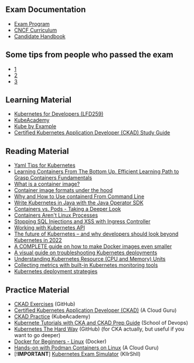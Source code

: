 ## Exam Documentation
  - [Exam Program](https://www.cncf.io/certification/ckad/)
  - [CNCF Curriculum](https://github.com/cncf/curriculum)
  - [Candidate Handbook](https://docs.linuxfoundation.org/tc-docs/certification/lf-candidate-handbook)

## Some tips from people who passed the exam
  - [1](https://medium.com/marcus-tee-anytime/certified-kubernetes-application-developer-ckad-learnings-tips-cc83c12ed555)
  - [2](https://www.freecodecamp.org/news/how-to-become-a-certified-kubernetes-application-developer/)
  - [3](https://dzone.com/articles/how-to-prepare-for-ckad-and-cka-certification)

## Learning Material
  - [Kubernetes for Developers (LFD259)](https://training.linuxfoundation.org/training/kubernetes-for-developers/)
  - [KubeAcademy](https://kube.academy/)
  - [Kube by Example](https://kubebyexample.com/)
  - [Certified Kubernetes Application Developer (CKAD) Study Guide](https://www.oreilly.com/library/view/certified-kubernetes-application/9781492083726/)

## Reading Material
  - [Yaml Tips for Kubernetes](https://twitter.com/danielepolencic/status/1328990940741046274)
  - [Learning Containers From The Bottom Up. Efficient Learning Path to Grasp Containers Fundamentals](https://iximiuz.com/en/posts/container-learning-path/)
  - [What is a container image?](https://opensource.com/article/21/8/container-image)
  - [Container image formats under the hood](https://snyk.io/blog/container-image-formats/)
  - [Why and How to Use containerd From Command Line](https://iximiuz.com/en/posts/containerd-command-line-clients/)
  - [Write Kubernetes in Java with the Java Operator SDK](https://developers.redhat.com/articles/2022/02/15/write-kubernetes-java-java-operator-sdk)
  - [Containers vs. Pods - Taking a Deeper Look](https://iximiuz.com/en/posts/containers-vs-pods/)
  - [Containers Aren't Linux Processes](https://iximiuz.com/en/posts/oci-containers/)
  - [Stopping SQL Injections and XSS with Ingress Controller](https://twitter.com/danielepolencic/status/1504078255355138054)
  - [Working with Kubernetes API](https://iximiuz.com/en/series/working-with-kubernetes-api/)
  - [The future of Kubernetes – and why developers should look beyond Kubernetes in 2022](https://www.eficode.com/blog/the-future-of-kubernetes-and-why-developers-should-look-beyond-kubernetes-in-2022)
  - [A COMPLETE guide on how to make Docker images even smaller](https://symflower.com/en/company/blog/2022/complete-guide-on-shrinking-container-images/)
  - [A visual guide on troubleshooting Kubernetes deployments](https://learnk8s.io/troubleshooting-deployments)
  - [Understanding Kubernetes Resource (CPU and Memory) Units](https://medium.com/swlh/understanding-kubernetes-resource-cpu-and-memory-units-30284b3cc866)
  - [Collecting metrics with built-in Kubernetes monitoring tools](https://www.datadoghq.com/blog/how-to-collect-and-graph-kubernetes-metrics/#add-kube-state-metrics-to-your-cluster)
  - [Kubernetes deployment strategies](https://blog.container-solutions.com/kubernetes-deployment-strategies)

## Practice Material
  - [CKAD Exercises](https://github.com/dgkanatsios/CKAD-exercises) (GitHub)
  - [Certified Kubernetes Application Developer (CKAD)](https://acloudguru.com/course/certified-kubernetes-application-developer-ckad) (A Cloud Guru)
  - [CKAD Practice](https://kube.academy/courses/ckad-practice) (KubeAcademy)
  - [Kubernete Tutorials with CKA and CKAD Prep Guide](kubernetes-tutorial.schoolofdevops.com) (School of Devops)
  - [Kubernetes The Hard Way](https://github.com/kelseyhightower/kubernetes-the-hard-way) (GitHub) (for CKA actually, but useful if you want to go deeper)
  - [Docker for Beginners - Linux](https://training.play-with-docker.com/beginner-linux/) (Docker)
  - [Hands-on with Podman Containers on Linux](https://acloudguru.com/course/hands-on-with-podman-containers-on-linux) (A Cloud Guru)
  - [!**IMPORTANT**] [Kubernetes Exam Simulator](https://killer.sh/) (KllrShll)
